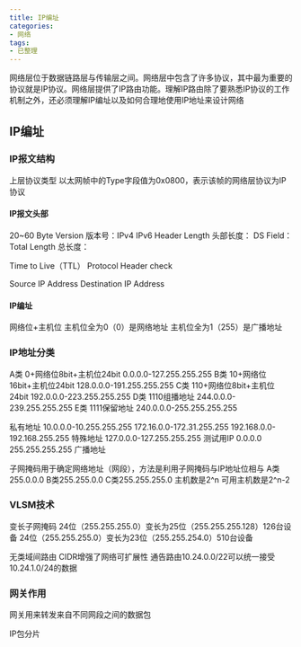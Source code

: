 ```yaml
---
title: IP编址
categories: 
- 网络
tags: 
- 已整理
---
```

网络层位于数据链路层与传输层之间。网络层中包含了许多协议，其中最为重要的协议就是IP协议。网络层提供了IP路由功能。理解IP路由除了要熟悉IP协议的工作机制之外，还必须理解IP编址以及如何合理地使用IP地址来设计网络

## IP编址

### IP报文结构

上层协议类型
以太网帧中的Type字段值为0x0800，表示该帧的网络层协议为IP协议

#### IP报文头部

20~60 Byte
Version 版本号：IPv4 IPv6
Header Length 头部长度：
DS Field：
Total Length 总长度：

Time to Live（TTL）
Protocol
Header check

Source IP Address
Destination IP Address

#### IP编址

网络位+主机位
主机位全为0（0）是网络地址
主机位全为1（255）是广播地址

### IP地址分类

A类 0+网络位8bit+主机位24bit 0.0.0.0-127.255.255.255
B类 10+网络位16bit+主机位24bit 128.0.0.0-191.255.255.255
C类 110+网络位8bit+主机位24bit 192.0.0.0-223.255.255.255
D类 1110组播地址 244.0.0.0-239.255.255.255
E类 1111保留地址 240.0.0.0-255.255.255.255

私有地址
10.0.0.0-10.255.255.255
172.16.0.0-172.31.255.255
192.168.0.0-192.168.255.255
特殊地址
127.0.0.0-127.255.255.255 测试用IP
0.0.0.0 
255.255.255.255 广播地址

子网掩码用于确定网络地址（网段），方法是利用子网掩码与IP地址位相与
A类255.0.0.0
B类255.255.0.0
C类255.255.255.0
主机数是2^n
可用主机数是2^n-2

### VLSM技术

变长子网掩码
24位（255.255.255.0）变长为25位（255.255.255.128）126台设备
24位（255.255.255.0）变长为23位（255.255.254.0）510台设备

无类域间路由
CIDR增强了网络可扩展性
通告路由10.24.0.0/22可以统一接受10.24.1.0/24的数据

### 网关作用

网关用来转发来自不同网段之间的数据包

IP包分片

